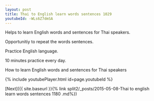 ```yaml
---
layout: post
title: Thai to English learn words sentences 1029 
youtubeId: -WLs6Z7dmSA
---
```

 
 
Helps to learn English words and sentences for Thai speakers.

Opportunitiy to repeat the words sentences. 

Practice English language. 
 
10 minutes practice every day. 
 
How to learn English words and sentences for Thai speakers 
 
{% include youtubePlayer.html id=page.youtubeId %}
 
 
[Next]({{ site.baseurl }}{% link  split2/_posts/2015-05-08-Thai to english learn words sentences 1180 .md%})
 
